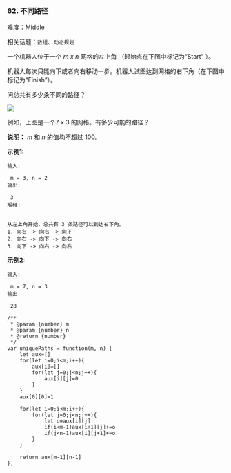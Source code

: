### 62. 不同路径

难度：Middle

相关话题：`数组`、`动态规划`

一个机器人位于一个 *m x n* 网格的左上角 （起始点在下图中标记为&ldquo;Start&rdquo; ）。



机器人每次只能向下或者向右移动一步。机器人试图达到网格的右下角（在下图中标记为&ldquo;Finish&rdquo;）。



问总共有多少条不同的路径？



![](https://assets.leetcode-cn.com/aliyun-lc-upload/uploads/2018/10/22/robot_maze.png)




例如，上图是一个7 x 3 的网格。有多少可能的路径？



**说明：** *m* 和 *n* 的值均不超过 100。



**示例1:** 



```
输入:

 m = 3, n = 2
输出:

 3
解释:


从左上角开始，总共有 3 条路径可以到达右下角。
1. 向右 -> 向右 -> 向下
2. 向右 -> 向下 -> 向右
3. 向下 -> 向右 -> 向右
```


**示例2:** 



```
输入:

 m = 7, n = 3
输出:

 28
```

```
/**
 * @param {number} m
 * @param {number} n
 * @return {number}
 */
var uniquePaths = function(m, n) {
    let aux=[]
    for(let i=0;i<m;i++){
        aux[i]=[]
        for(let j=0;j<n;j++){
            aux[i][j]=0
        }
    }
    aux[0][0]=1
    
    for(let i=0;i<m;i++){
        for(let j=0;j<n;j++){
            let o=aux[i][j]
            if(i<m-1)aux[i+1][j]+=o
            if(j<n-1)aux[i][j+1]+=o
        }
    }
    
    return aux[m-1][n-1]
};
```

